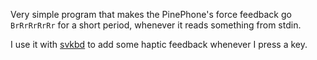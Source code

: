 Very simple program that makes the PinePhone's force feedback go `BrRrRrRrRr` for a short period, whenever it reads something from stdin.

I use it with [svkbd](https://tools.suckless.org/x/svkbd/) to add some haptic feedback whenever I press a key.
